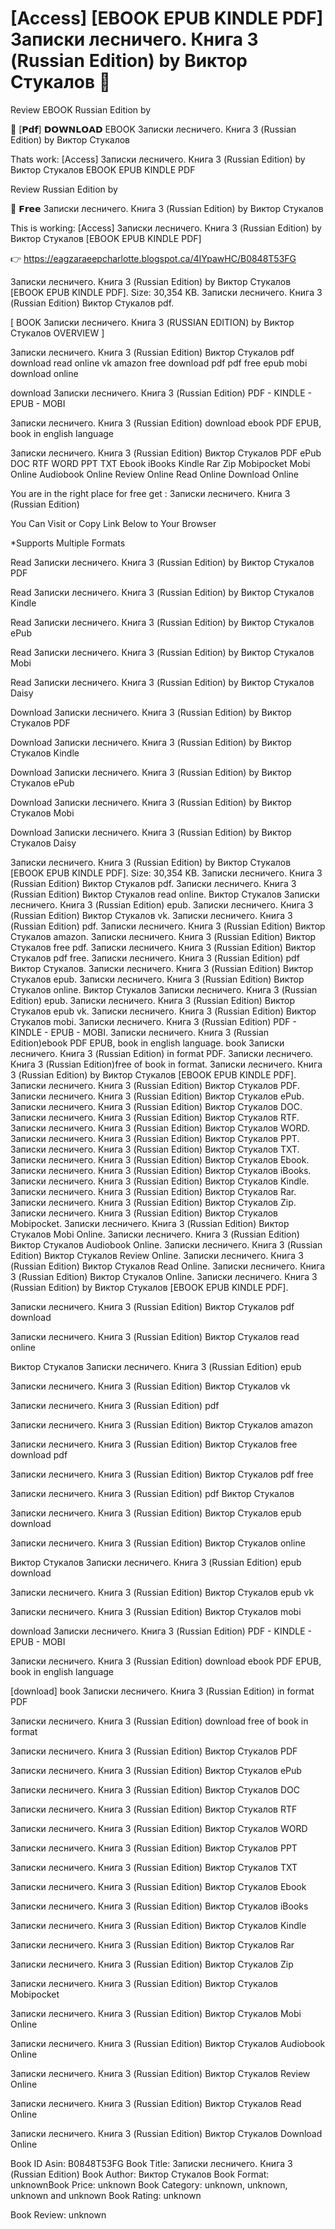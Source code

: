 # [Access] [EBOOK EPUB KINDLE PDF] Записки лесничего. Книга 3 (Russian Edition) by  Виктор Стукалов 📃
Review EBOOK Russian Edition by

📒 [𝗣𝗱𝗳] 𝗗𝗢𝗪𝗡𝗟𝗢𝗔𝗗 EBOOK Записки лесничего. Книга 3 (Russian Edition) by Виктор Стукалов

Thats work: [Access] Записки лесничего. Книга 3 (Russian Edition) by Виктор Стукалов EBOOK EPUB KINDLE PDF


Review Russian Edition by

📃 𝗙𝗿𝗲𝗲 Записки лесничего. Книга 3 (Russian Edition) by Виктор Стукалов

This is working: [Access] Записки лесничего. Книга 3 (Russian Edition) by Виктор Стукалов [EBOOK EPUB KINDLE PDF]



👉 https://eagzaraeepcharlotte.blogspot.ca/4IYpawHC/B0848T53FG



Записки лесничего. Книга 3 (Russian Edition) by Виктор Стукалов [EBOOK EPUB KINDLE PDF]. Size: 30,354 KB. Записки лесничего. Книга 3 (Russian Edition) Виктор Стукалов pdf.

[ BOOK Записки лесничего. Книга 3 (RUSSIAN EDITION) by Виктор Стукалов OVERVIEW ]

Записки лесничего. Книга 3 (Russian Edition) Виктор Стукалов pdf download read online vk amazon free download pdf pdf free epub mobi download online

download Записки лесничего. Книга 3 (Russian Edition) PDF - KINDLE - EPUB - MOBI

Записки лесничего. Книга 3 (Russian Edition) download ebook PDF EPUB, book in english language

Записки лесничего. Книга 3 (Russian Edition) Виктор Стукалов PDF ePub DOC RTF WORD PPT TXT Ebook iBooks Kindle Rar Zip Mobipocket Mobi Online Audiobook Online Review Online Read Online Download Online

You are in the right place for free get : Записки лесничего. Книга 3 (Russian Edition)

You Can Visit or Copy Link Below to Your Browser

*Supports Multiple Formats

Read Записки лесничего. Книга 3 (Russian Edition) by Виктор Стукалов PDF

Read Записки лесничего. Книга 3 (Russian Edition) by Виктор Стукалов Kindle

Read Записки лесничего. Книга 3 (Russian Edition) by Виктор Стукалов ePub

Read Записки лесничего. Книга 3 (Russian Edition) by Виктор Стукалов Mobi

Read Записки лесничего. Книга 3 (Russian Edition) by Виктор Стукалов Daisy

Download Записки лесничего. Книга 3 (Russian Edition) by Виктор Стукалов PDF

Download Записки лесничего. Книга 3 (Russian Edition) by Виктор Стукалов Kindle

Download Записки лесничего. Книга 3 (Russian Edition) by Виктор Стукалов ePub

Download Записки лесничего. Книга 3 (Russian Edition) by Виктор Стукалов Mobi

Download Записки лесничего. Книга 3 (Russian Edition) by Виктор Стукалов Daisy

Записки лесничего. Книга 3 (Russian Edition) by Виктор Стукалов [EBOOK EPUB KINDLE PDF]. Size: 30,354 KB. Записки лесничего. Книга 3 (Russian Edition) Виктор Стукалов pdf. Записки лесничего. Книга 3 (Russian Edition) Виктор Стукалов read online. Виктор Стукалов Записки лесничего. Книга 3 (Russian Edition) epub. Записки лесничего. Книга 3 (Russian Edition) Виктор Стукалов vk. Записки лесничего. Книга 3 (Russian Edition) pdf. Записки лесничего. Книга 3 (Russian Edition) Виктор Стукалов amazon. Записки лесничего. Книга 3 (Russian Edition) Виктор Стукалов free pdf. Записки лесничего. Книга 3 (Russian Edition) Виктор Стукалов pdf free. Записки лесничего. Книга 3 (Russian Edition) pdf Виктор Стукалов. Записки лесничего. Книга 3 (Russian Edition) Виктор Стукалов epub. Записки лесничего. Книга 3 (Russian Edition) Виктор Стукалов online. Виктор Стукалов Записки лесничего. Книга 3 (Russian Edition) epub. Записки лесничего. Книга 3 (Russian Edition) Виктор Стукалов epub vk. Записки лесничего. Книга 3 (Russian Edition) Виктор Стукалов mobi. Записки лесничего. Книга 3 (Russian Edition) PDF - KINDLE - EPUB - MOBI. Записки лесничего. Книга 3 (Russian Edition)ebook PDF EPUB, book in english language. book Записки лесничего. Книга 3 (Russian Edition) in format PDF. Записки лесничего. Книга 3 (Russian Edition)free of book in format. Записки лесничего. Книга 3 (Russian Edition) by Виктор Стукалов [EBOOK EPUB KINDLE PDF]. Записки лесничего. Книга 3 (Russian Edition) Виктор Стукалов PDF. Записки лесничего. Книга 3 (Russian Edition) Виктор Стукалов ePub. Записки лесничего. Книга 3 (Russian Edition) Виктор Стукалов DOC. Записки лесничего. Книга 3 (Russian Edition) Виктор Стукалов RTF. Записки лесничего. Книга 3 (Russian Edition) Виктор Стукалов WORD. Записки лесничего. Книга 3 (Russian Edition) Виктор Стукалов PPT. Записки лесничего. Книга 3 (Russian Edition) Виктор Стукалов TXT. Записки лесничего. Книга 3 (Russian Edition) Виктор Стукалов Ebook. Записки лесничего. Книга 3 (Russian Edition) Виктор Стукалов iBooks. Записки лесничего. Книга 3 (Russian Edition) Виктор Стукалов Kindle. Записки лесничего. Книга 3 (Russian Edition) Виктор Стукалов Rar. Записки лесничего. Книга 3 (Russian Edition) Виктор Стукалов Zip. Записки лесничего. Книга 3 (Russian Edition) Виктор Стукалов Mobipocket. Записки лесничего. Книга 3 (Russian Edition) Виктор Стукалов Mobi Online. Записки лесничего. Книга 3 (Russian Edition) Виктор Стукалов Audiobook Online. Записки лесничего. Книга 3 (Russian Edition) Виктор Стукалов Review Online. Записки лесничего. Книга 3 (Russian Edition) Виктор Стукалов Read Online. Записки лесничего. Книга 3 (Russian Edition) Виктор Стукалов Online. Записки лесничего. Книга 3 (Russian Edition) by Виктор Стукалов [EBOOK EPUB KINDLE PDF].

Записки лесничего. Книга 3 (Russian Edition) Виктор Стукалов pdf download

Записки лесничего. Книга 3 (Russian Edition) Виктор Стукалов read online

Виктор Стукалов Записки лесничего. Книга 3 (Russian Edition) epub

Записки лесничего. Книга 3 (Russian Edition) Виктор Стукалов vk

Записки лесничего. Книга 3 (Russian Edition) pdf

Записки лесничего. Книга 3 (Russian Edition) Виктор Стукалов amazon

Записки лесничего. Книга 3 (Russian Edition) Виктор Стукалов free download pdf

Записки лесничего. Книга 3 (Russian Edition) Виктор Стукалов pdf free

Записки лесничего. Книга 3 (Russian Edition) pdf Виктор Стукалов

Записки лесничего. Книга 3 (Russian Edition) Виктор Стукалов epub download

Записки лесничего. Книга 3 (Russian Edition) Виктор Стукалов online

Виктор Стукалов Записки лесничего. Книга 3 (Russian Edition) epub download

Записки лесничего. Книга 3 (Russian Edition) Виктор Стукалов epub vk

Записки лесничего. Книга 3 (Russian Edition) Виктор Стукалов mobi

download Записки лесничего. Книга 3 (Russian Edition) PDF - KINDLE - EPUB - MOBI

Записки лесничего. Книга 3 (Russian Edition) download ebook PDF EPUB, book in english language

[download] book Записки лесничего. Книга 3 (Russian Edition) in format PDF

Записки лесничего. Книга 3 (Russian Edition) download free of book in format

Записки лесничего. Книга 3 (Russian Edition) Виктор Стукалов PDF

Записки лесничего. Книга 3 (Russian Edition) Виктор Стукалов ePub

Записки лесничего. Книга 3 (Russian Edition) Виктор Стукалов DOC

Записки лесничего. Книга 3 (Russian Edition) Виктор Стукалов RTF

Записки лесничего. Книга 3 (Russian Edition) Виктор Стукалов WORD

Записки лесничего. Книга 3 (Russian Edition) Виктор Стукалов PPT

Записки лесничего. Книга 3 (Russian Edition) Виктор Стукалов TXT

Записки лесничего. Книга 3 (Russian Edition) Виктор Стукалов Ebook

Записки лесничего. Книга 3 (Russian Edition) Виктор Стукалов iBooks

Записки лесничего. Книга 3 (Russian Edition) Виктор Стукалов Kindle

Записки лесничего. Книга 3 (Russian Edition) Виктор Стукалов Rar

Записки лесничего. Книга 3 (Russian Edition) Виктор Стукалов Zip

Записки лесничего. Книга 3 (Russian Edition) Виктор Стукалов Mobipocket

Записки лесничего. Книга 3 (Russian Edition) Виктор Стукалов Mobi Online

Записки лесничего. Книга 3 (Russian Edition) Виктор Стукалов Audiobook Online

Записки лесничего. Книга 3 (Russian Edition) Виктор Стукалов Review Online

Записки лесничего. Книга 3 (Russian Edition) Виктор Стукалов Read Online

Записки лесничего. Книга 3 (Russian Edition) Виктор Стукалов Download Online

Book ID Asin: B0848T53FG
Book Title: Записки лесничего. Книга 3 (Russian Edition)
Book Author: Виктор Стукалов
Book Format: unknownBook Price: unknown
Book Category: unknown, unknown, unknown and unknown
Book Rating: unknown

Book Review: unknown
